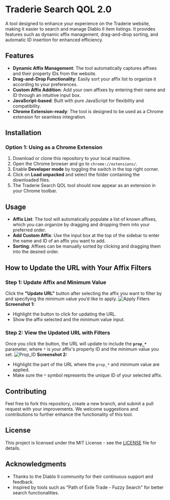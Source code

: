# Traderie Search QOL 2.0

A tool designed to enhance your experience on the Traderie website, making it easier to search and manage Diablo II item listings. It provides features such as dynamic affix management, drag-and-drop sorting, and automatic ID insertion for enhanced efficiency.

## Features

- **Dynamic Affix Management**: The tool automatically captures affixes and their property IDs from the website.
- **Drag-and-Drop Functionality**: Easily sort your affix list to organize it according to your preferences.
- **Custom Affix Addition**: Add your own affixes by entering their name and ID through an intuitive input box.
- **JavaScript-based**: Built with pure JavaScript for flexibility and compatibility.
- **Chrome Extension-ready**: The tool is designed to be used as a Chrome extension for seamless integration.

## Installation

### Option 1: Using as a Chrome Extension

1. Download or clone this repository to your local machine.
2. Open the Chrome browser and go to `chrome://extensions/`.
3. Enable **Developer mode** by toggling the switch in the top right corner.
4. Click on **Load unpacked** and select the folder containing the downloaded files.
5. The Traderie Search QOL tool should now appear as an extension in your Chrome toolbar.

## Usage

- **Affix List**: The tool will automatically populate a list of known affixes, which you can organize by dragging and dropping them into your preferred order.
- **Add Custom Affix**: Use the input box at the top of the sidebar to enter the name and ID of an affix you want to add.
- **Sorting**: Affixes can be manually sorted by clicking and dragging them into the desired order.


## How to Update the URL with Your Affix Filters

### Step 1: Update Affix and Minimum Value
Click the **"Update URL"** button after selecting the affix you want to filter by and specifying the minimum value you’d like to apply.
![Apply Filters](https://i.imgur.com/hKapwjm.png)
**Screenshot 1:**
- Highlight the button to click for updating the URL.
- Show the affix selected and the minimum value input.

### Step 2: View the Updated URL with Filters
Once you click the button, the URL will update to include the **`prop_*`** parameter, where `*` is your affix's property ID and the minimum value you set. 
![Prop_ID](https://i.imgur.com/kXRhawE.png)
**Screenshot 2:**
- Highlight the part of the URL where the `prop_*` and minimum value are applied.
- Make sure the `*` symbol represents the unique ID of your selected affix.


## Contributing

Feel free to fork this repository, create a new branch, and submit a pull request with your improvements. We welcome suggestions and contributions to further enhance the functionality of this tool.

## License

This project is licensed under the MIT License - see the [LICENSE](LICENSE) file for details.

## Acknowledgments

- Thanks to the Diablo II community for their continuous support and feedback.
- Inspired by tools such as "Path of Exile Trade - Fuzzy Search" for better search functionalities.
